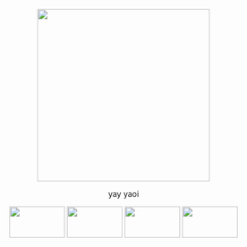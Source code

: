 <p align="center">
  <img width="308" height="308" src="https://files.catbox.moe/kgno3o.png">
</p>
<p align="center">
yay yaoi
</p>
<p align="center">
  <img width="99" height="56" src="https://64.media.tumblr.com/2532ce2fd84add14935f6e4463df6380/66fb755c19710c02-d2/s100x200/0bbd6f1f8ce64fa6838a7ab426ee0267183320e7.pnj"> <img width="99" height="56" src="https://64.media.tumblr.com/25913613ab0ed0aaf859073da0c4e050/d478f17b757d4bf4-1c/s100x200/c9995ebc9708f522864d9443cfd096d720cf6893.pnj">
   <img width="99" height="56" src="https://64.media.tumblr.com/f337ff4865b17578bd95791daa64f44e/d478f17b757d4bf4-70/s100x200/3cea5a8c27a45ec9fc14ae7680d6bab14bcc71af.pnj"> <img width="99" height="56" src="https://64.media.tumblr.com/349d56cc4b592bd7c977030c6f9859fb/090afbd47ba0bff0-4a/s100x200/5f41b4b54d353efc9139f0dcda562dd96bbc4d66.pnj">
</p>
<p align="center">
